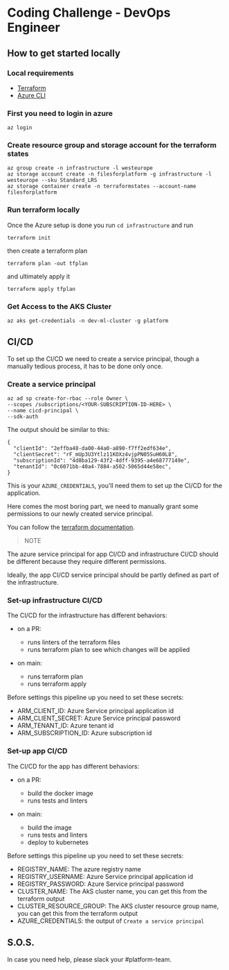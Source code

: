 # Coding Challenge - DevOps Engineer

## How to get started locally

### Local requirements

- [Terraform](https://www.terraform.io/downloads.html)
- [Azure CLI](https://docs.microsoft.com/en-us/cli/azure/install-azure-cli)

### First you need to login in azure

```
az login
```

### Create resource group and storage account for the terraform states

```
az group create -n infrastructure -l westeurope
az storage account create -n filesforplatform -g infrastructure -l westeurope --sku Standard_LRS
az storage container create -n terraformstates --account-name filesforplatform
```

### Run terraform locally

Once the Azure setup is done you run `cd infrastructure` and run

```
terraform init
```

then create a terraform plan

```
terraform plan -out tfplan 
```

and ultimately apply it

```
terraform apply tfplan  
```

### Get Access to the AKS Cluster

```
az aks get-credentials -n dev-ml-cluster -g platform  
```

## CI/CD

To set up the CI/CD we need to create a service principal, though a manually tedious process, it has to be done only once.

### Create a service principal

```
az ad sp create-for-rbac --role Owner \
--scopes /subscriptions/<YOUR-SUBSCRIPTION-ID-HERE> \
--name cicd-principal \
--sdk-auth
```

The output should be similar to this:

```
{
  "clientId": "2effba48-da00-44a0-a890-f7ff2edf634e",
  "clientSecret": "rF_mUp3U3Ytlz11KOXz4vjpPN05SuH60L8",
  "subscriptionId": "4d8ba129-43f2-4dff-9395-a4e68777149e",
  "tenantId": "0c6071bb-40a4-7884-a502-5065d44e58ec",
}
```

This is your `AZURE_CREDENTIALS`, you'll need them to set up the CI/CD for the application.

Here comes the most boring part, we need to manually grant some permissions to our newly created service principal.

You can follow the [terraform documentation](https://registry.terraform.io/providers/hashicorp/azuread/latest/docs/guides/service_principal_configuration#method-2-api-access-with-admin-consent).

> NOTE

The azure service principal for app CI/CD and infrastructure CI/CD should be different because they require different permissions.

Ideally, the app CI/CD service principal should be partly defined as part of the infrastructure.

### Set-up infrastructure CI/CD

The CI/CD for the infrastructure has different behaviors:

- on a PR:
    - runs linters of the terraform files
    - runs terraform plan to see which changes will be applied

- on main:
    - runs terraform plan
    - runs terraform apply

Before settings this pipeline up you need to set these secrets:

- ARM_CLIENT_ID: Azure Service principal application id
- ARM_CLIENT_SECRET: Azure Service principal password
- ARM_TENANT_ID: Azure tenant id
- ARM_SUBSCRIPTION_ID: Azure subscription id

### Set-up app CI/CD

The CI/CD for the app has different behaviors:

- on a PR:
    - build the docker image
    - runs tests and linters

- on main:
    - build the image
    - runs tests and linters
    - deploy to kubernetes

Before settings this pipeline up you need to set these secrets:

- REGISTRY_NAME: The azure registry name
- REGISTRY_USERNAME: Azure Service principal application id
- REGISTRY_PASSWORD: Azure Service principal password
- CLUSTER_NAME: The AkS cluster name, you can get this from the terraform output
- CLUSTER_RESOURCE_GROUP: The AKS cluster resource group name, you can get this from the terraform output
- AZURE_CREDENTIALS: the output of `Create a service principal`

## S.O.S.

In case you need help, please slack your #platform-team.
